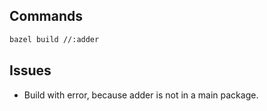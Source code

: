## Commands

```sh
bazel build //:adder
```


## Issues

- Build with error, because adder is not in a main package.
